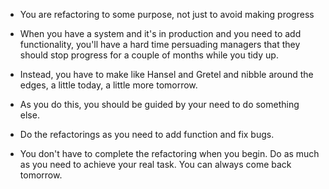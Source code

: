 + You are refactoring to some purpose, not just to avoid making progress

+ When you have a system and it's in production and you need to add functionality, you'll have a hard time persuading managers that they should stop progress for a couple of months while you tidy up.
+ Instead, you have to make like Hansel and Gretel and nibble around the edges, a little today, a little more tomorrow.

+ As you do this, you should be guided by your need to do something else.
+ Do the refactorings as you need to add function and fix bugs.
+ You don't have to complete the refactoring when you begin. Do as much as you need to achieve your real task. You can always come back tomorrow.
